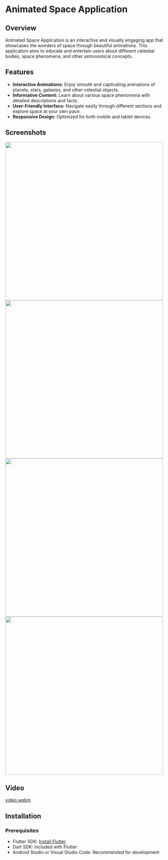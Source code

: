 # Animated Space Application

## Overview

Animated Space Application is an interactive and visually engaging app that showcases the wonders of space through beautiful animations. This application aims to educate and entertain users about different celestial bodies, space phenomena, and other astronomical concepts.

## Features

- **Interactive Animations:** Enjoy smooth and captivating animations of planets, stars, galaxies, and other celestial objects.
- **Informative Content:** Learn about various space phenomena with detailed descriptions and facts.
- **User-Friendly Interface:** Navigate easily through different sections and explore space at your own pace.
- **Responsive Design:** Optimized for both mobile and tablet devices.

## Screenshots
 <img src="https://github.com/user-attachments/assets/e4d1eb7a-6ecf-411d-a67d-44fca99e4466" height=500px >
 <img src="https://github.com/user-attachments/assets/a665f7ee-0cee-42a9-b2b9-8025dce6b814" height=500px >
  <img src="https://github.com/user-attachments/assets/51e3c14d-b13b-4308-8748-02ee81128852" height=500px >
   <img src="https://github.com/user-attachments/assets/a088b6c9-8fd5-4e38-a646-a3a03a0243ee" height=500px >

   ## Video
   
[video.webm](https://github.com/user-attachments/assets/b0fb6dfc-c1b1-4499-9dc9-6394a09d6b67)



## Installation

### Prerequisites

- Flutter SDK: [Install Flutter](https://flutter.dev/docs/get-started/install)
- Dart SDK: Included with Flutter
- Android Studio or Visual Studio Code: Recommended for development




